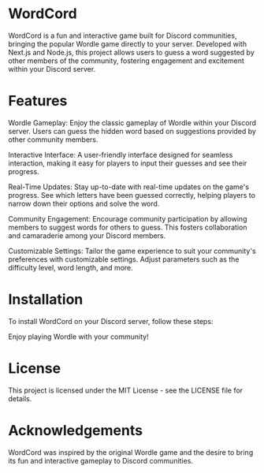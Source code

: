 # WordCord
WordCord is a fun and interactive game built for Discord communities, bringing the popular Wordle game directly to your server. Developed with Next.js and Node.js, this project allows users to guess a word suggested by other members of the community, fostering engagement and excitement within your Discord server.

# Features
Wordle Gameplay: Enjoy the classic gameplay of Wordle within your Discord server. Users can guess the hidden word based on suggestions provided by other community members.

Interactive Interface: A user-friendly interface designed for seamless interaction, making it easy for players to input their guesses and see their progress.

Real-Time Updates: Stay up-to-date with real-time updates on the game's progress. See which letters have been guessed correctly, helping players to narrow down their options and solve the word.

Community Engagement: Encourage community participation by allowing members to suggest words for others to guess. This fosters collaboration and camaraderie among your Discord members.

Customizable Settings: Tailor the game experience to suit your community's preferences with customizable settings. Adjust parameters such as the difficulty level, word length, and more.

# Installation
To install WordCord on your Discord server, follow these steps:

Enjoy playing Wordle with your community!


# License
This project is licensed under the MIT License - see the LICENSE file for details.

# Acknowledgements
WordCord was inspired by the original Wordle game and the desire to bring its fun and interactive gameplay to Discord communities.
